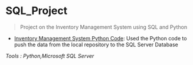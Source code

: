 # SQL_Project
>Project on the Inventory Management System using SQL and Python

- [Inventory Management System Python Code](https://github.com/GummaSudeep/SQL_Project/blob/master/Python_SQL_Code.py): Used the Python code to push the data from the local repository to the SQL Server Database

*Tools : Python,Microsoft SQL Server*
